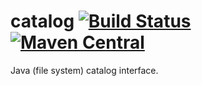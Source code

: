 # catalog [![Build Status](https://travis-ci.org/PDOK/catalog-java.svg?branch=master)](https://travis-ci.org/PDOK/catalog-java) [![Maven Central](https://img.shields.io/maven-central/v/nl.pdok/pdok-catalog-java.svg?maxAge=2592000)]()

Java (file system) catalog interface.
